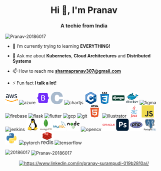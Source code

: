 <h1 align="center">Hi 👋, I'm Pranav</h1>
<h3 align="center">A techie from India</h3>

<p align="left"> <img src="https://komarev.com/ghpvc/?username=Pranav-20186017" alt="Pranav-20186017" /> </p>

- 🌱 I’m currently trying to learning **EVERYTHING!**

- 💬 Ask me about **Kubernetes**, **Cloud Architectures** and **Distributed Systems**

- 📫 How to reach me **sharmapranav307@gmail.com**

- ⚡ Fun fact **I talk a lot!**

<p align="left">
			<img src="https://github.com/devicons/devicon/raw/master/icons/amazonwebservices/amazonwebservices-original.svg" alt="aws" width="40" height="40"/>
			<img src="https://www.vectorlogo.zone/logos/microsoft_azure/microsoft_azure-icon.svg" alt="azure" width="40" height="40"/>
			<img src="https://github.com/devicons/devicon/raw/master/icons/bootstrap/bootstrap-plain.svg" alt="bootstrap" width="40" height="40"/>
			<img src="https://github.com/devicons/devicon/raw/master/icons/c/c-original.svg" alt="c" width="40" height="40"/>
			<img src="https://www.chartjs.org/media/logo-title.svg" alt="chartjs" width="40" height="40"/>
			<img src="https://github.com/devicons/devicon/raw/master/icons/cplusplus/cplusplus-original.svg" alt="cplusplus" width="40" height="40"/>
			<img src="https://github.com/devicons/devicon/raw/master/icons/css3/css3-original-wordmark.svg" alt="css3" width="40" height="40"/>
			<img src="https://github.com/devicons/devicon/raw/master/icons/django/django-original.svg" alt="django" width="40" height="40"/>
			<img src="https://github.com/devicons/devicon/raw/master/icons/docker/docker-original-wordmark.svg" alt="docker" width="40" height="40"/>
			<img src="https://www.vectorlogo.zone/logos/figma/figma-icon.svg" alt="figma" width="40" height="40"/>
			<img src="https://www.vectorlogo.zone/logos/firebase/firebase-icon.svg" alt="firebase" width="40" height="40"/>
			<img src="https://www.vectorlogo.zone/logos/pocoo_flask/pocoo_flask-icon.svg" alt="flask" width="40" height="40"/>
			<img src="https://www.vectorlogo.zone/logos/flutterio/flutterio-icon.svg" alt="flutter" width="40" height="40"/>
			<img src="https://www.vectorlogo.zone/logos/google_cloud/google_cloud-icon.svg" alt="gcp" width="40" height="40"/>
			<img src="https://www.vectorlogo.zone/logos/git-scm/git-scm-icon.svg" alt="git" width="40" height="40"/>
			<img src="https://github.com/devicons/devicon/raw/master/icons/html5/html5-original-wordmark.svg" alt="html5" width="40" height="40"/>
			<img src="https://www.vectorlogo.zone/logos/adobe_illustrator/adobe_illustrator-icon.svg" alt="illustrator" width="40" height="40"/>
			<img src="https://github.com/devicons/devicon/raw/master/icons/java/java-original-wordmark.svg" alt="java" width="40" height="40"/>
			<img src="https://github.com/devicons/devicon/raw/master/icons/javascript/javascript-original.svg" alt="javascript" width="40" height="40"/>
			<img src="https://www.vectorlogo.zone/logos/jenkins/jenkins-icon.svg" alt="jenkins" width="40" height="40"/>
			<img src="https://github.com/devicons/devicon/raw/master/icons/linux/linux-original.svg" alt="linux" width="40" height="40"/>
			<img src="https://github.com/devicons/devicon/raw/master/icons/mongodb/mongodb-original-wordmark.svg" alt="mongodb" width="40" height="40"/>
			<img src="https://github.com/devicons/devicon/raw/master/icons/mysql/mysql-original-wordmark.svg" alt="mysql" width="40" height="40"/>
			<img src="https://github.com/devicons/devicon/raw/master/icons/nodejs/nodejs-original-wordmark.svg" alt="nodejs" width="40" height="40"/>
			<img src="https://www.vectorlogo.zone/logos/opencv/opencv-icon.svg" alt="opencv" width="40" height="40"/>
			<img src="https://github.com/devicons/devicon/raw/master/icons/oracle/oracle-original.svg" alt="oracle" width="40" height="40"/>
			<img src="https://github.com/devicons/devicon/raw/master/icons/photoshop/photoshop-plain.svg" alt="photoshop" width="40" height="40"/>
			<img src="https://github.com/devicons/devicon/raw/master/icons/php/php-original.svg" alt="php" width="40" height="40"/>
			<img src="https://github.com/devicons/devicon/raw/master/icons/postgresql/postgresql-original-wordmark.svg" alt="postgresql" width="40" height="40"/>
			<img src="https://github.com/devicons/devicon/raw/master/icons/python/python-original.svg" alt="python" width="40" height="40"/>
			<img src="https://www.vectorlogo.zone/logos/pytorch/pytorch-icon.svg" alt="pytorch" width="40" height="40"/>
			<img src="https://github.com/devicons/devicon/raw/master/icons/redis/redis-original-wordmark.svg" alt="redis" width="40" height="40"/>
		<img src="https://www.vectorlogo.zone/logos/tensorflow/tensorflow-icon.svg" alt="tensorflow" width="40" height="40"/></p>
<p><img align="left" src="https://github-readme-stats.vercel.app/api/top-langs/?username=Pranav-20186017&layout=compact&hide=html" alt="20186017" /></p>

<p>&nbsp;<img align="center" src="https://github-readme-stats.vercel.app/api?username=Pranav-20186017&show_icons=true" alt="Pranav-20186017" /></p>

<p align="center">
<a href="https://linkedin.com/in/https://www.linkedin.com/in/pranav-surampudi-019b2810a//" target="blank"><img align="center" src="https://cdn.jsdelivr.net/npm/simple-icons@3.0.1/icons/linkedin.svg" alt="https://www.linkedin.com/in/pranav-surampudi-019b2810a//" height="30" width="30" /></a>
</p>
